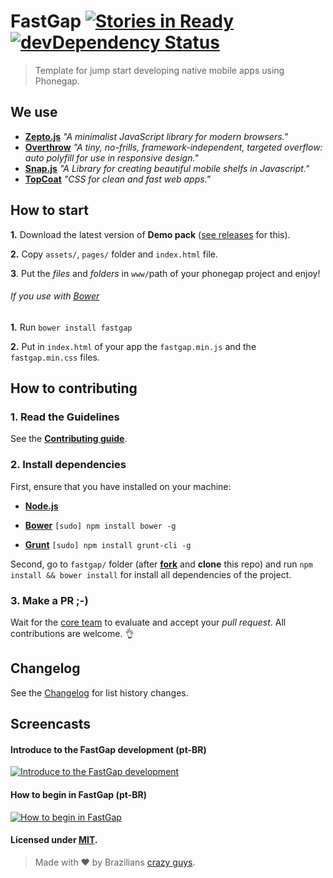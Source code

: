 # FastGap [![Stories in Ready](https://badge.waffle.io/FastGap/fastgap.png?label=ready)](https://waffle.io/FastGap/fastgap) [![devDependency Status](https://david-dm.org/FastGap/fastgap/dev-status.svg?theme=shields.io)](https://david-dm.org/FastGap/fastgap#info=devDependencies)

> Template for jump start developing native mobile apps using Phonegap.

## We use

- [**Zepto.js**](http://zeptojs.com)
  *"A minimalist JavaScript library for modern browsers."*
- [**Overthrow**](http://filamentgroup.github.io/Overthrow/)
  *"A tiny, no-frills, framework-independent, targeted overflow: auto polyfill for use in responsive design."*
- [**Snap.js**](https://github.com/jakiestfu/Snap.js/)
  *"A Library for creating beautiful mobile shelfs in Javascript."*
- [**TopCoat**](http://topcoat.io)
  *"CSS for clean and fast web apps."*

## How to start

**1.** Download the latest version of **Demo pack** ([see releases](https://github.com/FastGap/fastgap/releases) for this).

**2.** Copy ```assets/```, ```pages/``` folder and ```index.html``` file.

**3**. Put the *files* and *folders* in ```www/```path of your phonegap project and enjoy!

###### If you use with [Bower](http://bower.io/)

**1.** Run ```bower install fastgap```

**2.** Put in ```index.html``` of your app the ```fastgap.min.js``` and the ```fastgap.min.css``` files.

## How to contributing

### 1. Read the Guidelines

See the [**Contributing guide**](https://github.com/FastGap/fastgap/blob/master/CONTRIBUTING.md).

### 2. Install dependencies

First, ensure that you have installed on your machine:

- [**Node.js**](href='http://nodejs.org/')

- [**Bower**](href='http://bower.io') ```[sudo] npm install bower -g```

- [**Grunt**](href='http://gruntjs.com') ```[sudo] npm install grunt-cli -g```

Second, go to ```fastgap/``` folder (after [**fork**](https://github.com/FastGap/fastgap/fork) and **clone** this repo) and run ```npm install && bower install```  for install all dependencies of the project.

### 3. Make a PR ;-)
Wait for the [core team](https://github.com/orgs/FastGap/members) to evaluate and accept your *pull request*. All contributions are welcome. :ok_hand:

## Changelog
See the [Changelog](https://github.com/FastGap/fastgap/blob/master/CHANGELOG.md) for list history changes.

## Screencasts

#### Introduce to the FastGap development (pt-BR)
[![Introduce to the FastGap development](http://img.youtube.com/vi/qWncqneN5HQ/0.jpg)](http://www.youtube.com/watch?v=qWncqneN5HQ)

#### How to begin in FastGap (pt-BR)

[![How to begin in FastGap](http://img.youtube.com/vi/GZpSuTN3ln0/0.jpg)](http://www.youtube.com/watch?v=GZpSuTN3ln0)


#### Licensed under [MIT](https://github.com/FastGap/fastgap/blob/master/LICENSE).
> Made with ♥ by Brazilians [crazy guys](https://github.com/orgs/FastGap/members).
